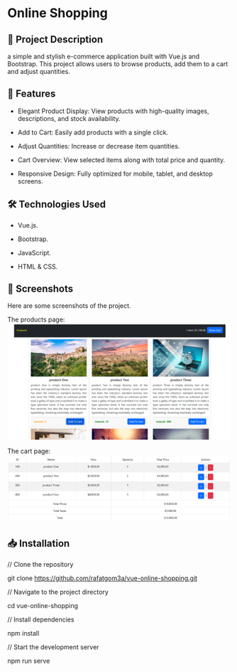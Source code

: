# Online Shopping

## 📖 Project Description

a simple and stylish e-commerce application built with Vue.js and Bootstrap. This project allows users to browse products, add them to a cart and adjust quantities.

## 🚀 Features

- Elegant Product Display: View products with high-quality images, descriptions, and stock availability.

- Add to Cart: Easily add products with a single click.

- Adjust Quantities: Increase or decrease item quantities.

- Cart Overview: View selected items along with total price and quantity.

- Responsive Design: Fully optimized for mobile, tablet, and desktop screens.

## 🛠️ Technologies Used

- Vue.js.

- Bootstrap.

- JavaScript.

- HTML & CSS.

## 📸 Screenshots

Here are some screenshots of the project.

The products page:
![products](screenshots/products.png)

The cart page:
![cart](screenshots/cart.png)

## 📥 Installation

// Clone the repository

git clone https://github.com/rafatgom3a/vue-online-shopping.git

// Navigate to the project directory

cd vue-online-shopping

// Install dependencies

npm install

// Start the development server

npm run serve
